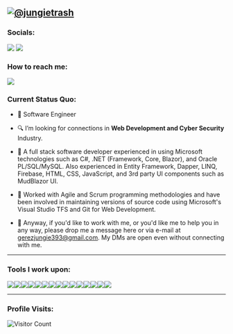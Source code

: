 [![@jungietrash](https://raw.githubusercontent.com/jungietrash/jungietrash/main/assets/jungie.gif)](https://facebook.com/Jjforevs)
------------------------------------------- 
### Socials: 
<a href="https://www.linkedin.com/in/jungie-gerez-64667924a/"><img src="https://img.shields.io/badge/jungiegerez-%230077B5.svg?&style=for-the-badge&logo=linkedin&logoColor=white"></a> <a href="https://www.facebook.com/Jjforevs/"><img src="https://img.shields.io/badge/jungiegerez-1877F2?style=for-the-badge&logo=facebook&logoColor=white"></a>
<br>
### How to reach me: 
<a href="mailto: gerezjungie393@gmail.com">
<img src="https://img.shields.io/badge/-gerezjungie393%40gmail.com-7B83EB?&style=for-the-badge&logo=Microsoft-outlook&logoColor=white" ></a>

### Current Status Quo:

- 💼 Software Engineer
- 🔍 I’m looking for connections in <strong>Web Development and Cyber Security</strong> Industry.
- 💬 A full stack software developer experienced in using Microsoft technologies such as C#, .NET (Framework, Core, Blazor), and Oracle PL/SQL/MySQL. Also experienced in Entity Framework, Dapper, LINQ, Firebase, HTML, CSS, JavaScript, and 3rd party UI components such as MudBlazor UI.</p>

- 💬 Worked with Agile and Scrum programming methodologies and have been involved in maintaining versions of source code using Microsoft's Visual Studio TFS and Git for Web Development.

- 💬 Anyway, if you'd like to work with me, or you'd like me to help you in any way, please drop me a message here or via e-mail at <a href="mailto:gerezjungie393@gmail.com">gerezjungie393@gmail.com</a>. My DMs are open even without connecting with me.

------------------------------------------- 

### Tools I work upon:

<div style="display: flex; flex-wrap: wrap;">
<img src="https://img.shields.io/badge/HTML5-%23E34F26.svg?style=for-the-badge&logo=html5&logoColor=white"> 
<img src="https://img.shields.io/badge/CSS3-%2314354C.svg?style=for-the-badge&logo=css3&logoColor=white"> 
<img src="https://img.shields.io/badge/C%23-%23239120.svg?style=for-the-badge&logo=c-sharp&logoColor=white"> 
<img src="https://img.shields.io/badge/Blazor-512BD4.svg?style=for-the-badge&logo=blazor&logoColor=white"> 
<img src="https://img.shields.io/badge/Bootstrap-563D7C.svg?style=for-the-badge&logo=bootstrap&logoColor=white"> 
<img src="https://img.shields.io/badge/SQL-4479A1.svg?style=for-the-badge&logo=sql&logoColor=white"> 
<img src="https://img.shields.io/badge/MySQL-4479A1.svg?style=for-the-badge&logo=mysql&logoColor=white"> 
<img src="https://img.shields.io/badge/Dapper-FFC107.svg?style=for-the-badge&logo=dapper&logoColor=black"> 
<img src="https://img.shields.io/badge/Oracle-F80000.svg?style=for-the-badge&logo=oracle&logoColor=white"> 
<img src="https://img.shields.io/badge/Visual%20Studio-5C2D91.svg?style=for-the-badge&logo=visual-studio&logoColor=white"> 
<img src="https://img.shields.io/badge/Entity%20Framework-512BD4.svg?style=for-the-badge&logo=.net&logoColor=white"> 
<img src="https://img.shields.io/badge/LINQ-512BD4.svg?style=for-the-badge&logo=linq&logoColor=white"> 
<img src="https://img.shields.io/badge/Firebase-FFCA28.svg?style=for-the-badge&logo=firebase&logoColor=black"> 
<img src="https://img.shields.io/badge/Git-F05032.svg?style=for-the-badge&logo=git&logoColor=white"> 
<img src="https://img.shields.io/badge/Microsoft%20TFS-0078D7.svg?style=for-the-badge&logo=visual-studio&logoColor=white">
</div>

------------------------------------------- 

### Profile Visits:
![Visitor Count](https://profile-counter.glitch.me/{jungietrash}/count.svg)
